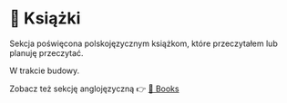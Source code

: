 # 📖 Książki

Sekcja poświęcona polskojęzycznym książkom, które przeczytałem lub planuję przeczytać.

W trakcie budowy.

Zobacz też sekcję anglojęzyczną 👉 [📖 Books](../../books/index.md)
